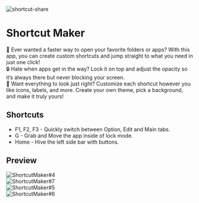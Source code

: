 ![shortcut-share](https://github.com/user-attachments/assets/003b844c-cf71-45a7-8012-fba249b4203c)
# Shortcut Maker
🎯 Ever wanted a faster way to open your favorite folders or apps? With this app, you can create custom shortcuts and jump straight to what you need in just one click!
<br>🔒 Hate when apps get in the way? Lock it on top and adjust the opacity so it’s always there but never blocking your screen.
<br>🎨 Want everything to look just right? Customize each shortcut however you like icons, labels, and more.
Create your own theme, pick a background, and make it truly yours!

## Shortcuts
* F1, F2, F3 - Quickly switch between Option, Edit and Main tabs. 
* G - Grab and Move the app inside of lock mode.
* Home - Hive the left side bar with buttons.

## Preview
![ShortcutMaker#4](https://github.com/user-attachments/assets/65572fe4-e848-406c-b363-d16d55b1d2ae)<br>
![ShortcutMaker#7](https://github.com/user-attachments/assets/b5fa70e8-d2a5-4ce3-bf42-9aea4aebbd5e)<br>
![ShortcutMaker#5](https://github.com/user-attachments/assets/d7b1296e-0e04-4e1f-a529-93b6644eed73)<br>
![ShortcutMaker#6](https://github.com/user-attachments/assets/73fafbd7-da76-4e68-94e2-795fcae15004)
